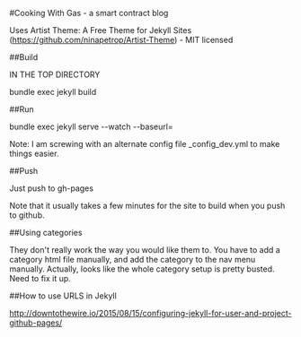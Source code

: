 #Cooking With Gas - a smart contract blog

Uses Artist Theme: A Free Theme for Jekyll Sites (https://github.com/ninapetrop/Artist-Theme) - MIT licensed

##Build

IN THE TOP DIRECTORY

bundle exec jekyll build

##Run

bundle exec jekyll serve --watch --baseurl=

Note: I am screwing with an alternate config file _config_dev.yml to make things easier.

##Push

Just push to gh-pages

Note that it usually takes a few minutes for the site to build when you push to github.

##Using categories

They don't really work the way you would like them to.  You have to add a category html file manually, and add the category to the nav menu manually.  Actually, looks like the whole category setup is pretty busted.  Need to fix it up.

##How to use URLS in Jekyll

http://downtothewire.io/2015/08/15/configuring-jekyll-for-user-and-project-github-pages/


